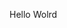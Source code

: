 Hello Wolrd







































































































































































































































































































































































































































































































































































































































































































































































































































































































































































































































































































































































































































































































































































































































































































































































































































































































































































































































































































































































































































































































































































































































































































































































































































































































































































































































































































































































































































































































































































































